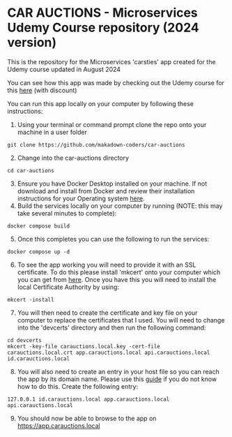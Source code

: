 # CAR AUCTIONS - Microservices Udemy Course repository (2024 version)


This is the repository for the Microservices 'carsties' app created for the Udemy course updated in August 2024

You can see how this app was made by checking out the Udemy course for this [here](https://www.udemy.com/course/build-a-microservices-app-with-dotnet-and-nextjs-from-scratch/?couponCode=NEWCOURSEPROM) (with discount)

You can run this app locally on your computer by following these instructions:

1. Using your terminal or command prompt clone the repo onto your machine in a user folder 

```
git clone https://github.com/makadown-coders/car-auctions
```
2. Change into the car-auctions directory
```
cd car-auctions
```
3. Ensure you have Docker Desktop installed on your machine.  If not download and install from Docker and review their installation instructions for your Operating system [here](https://docs.docker.com/desktop/).
4. Build the services locally on your computer by running (NOTE: this may take several minutes to complete):
```
docker compose build
```
5. Once this completes you can use the following to run the services:
```
docker compose up -d
```
6. To see the app working you will need to provide it with an SSL certificate.   To do this please install 'mkcert' onto your computer which you can get from [here](https://github.com/FiloSottile/mkcert).  Once you have this you will need to install the local Certificate Authority by using:
```
mkcert -install
```
7. You will then need to create the certificate and key file on your computer to replace the certificates that I used.   You will need to change into the 'devcerts' directory and then run the following command:
```
cd devcerts
mkcert -key-file carauctions.local.key -cert-file carauctions.local.crt app.carauctions.local api.carauctions.local id.carauctions.local
```
8.  You will also need to create an entry in your host file so you can reach the app by its domain name.   Please use this [guide](https://www.hostinger.com/tutorials/how-to-edit-hosts-file) if you do not know how to do this.  Create the following entry:
```
127.0.0.1 id.carauctions.local app.carauctions.local api.carauctions.local
```
9. You should now be able to browse to the app on https://app.carauctions.local